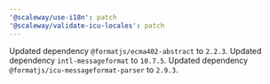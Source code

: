 ```yaml
---
'@scaleway/use-i18n': patch
'@scaleway/validate-icu-locales': patch
---
```


Updated dependency `@formatjs/ecma402-abstract` to `2.2.3`.
Updated dependency `intl-messageformat` to `10.7.5`.
Updated dependency `@formatjs/icu-messageformat-parser` to `2.9.3`.
